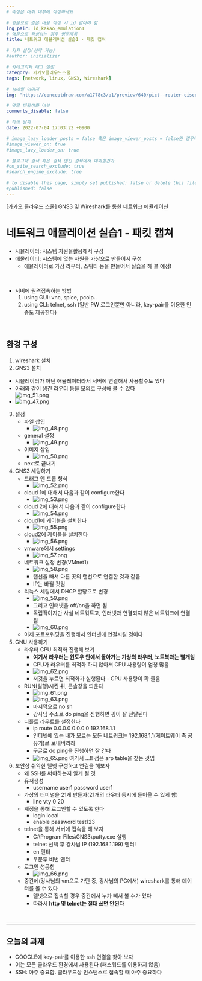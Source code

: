 ```yaml
---
# 속성은 대쉬 내부에 작성하세요

# 영문으로 같은 내용 작성 시 id 같아야 함
lng_pair: id_kakao_emulation1
# 영문으로 작성하는 경우 영문제목
title: 네트워크 애뮬레이션 실습1 - 패킷 캡쳐

# 저자 설정(생략 가능)
#author: initializer

# 카테고리와 태그 설정
category: 카카오클라우드스쿨
tags: [network, linux, GNS3, Wireshark]

# 섬네일 이미지
img: "https://conceptdraw.com/a1778c3/p1/preview/640/pict--router-cisco-routers---vector-stencils-library.png--diagram-flowchart-example.png"

# 댓글 비활성화 여부
comments_disable: false

# 작성 날짜
date: 2022-07-04 17:03:22 +0900

# image_lazy_loader_posts = false 혹은 image_viewer_posts = false인 경우에만 사용하세요
#image_viewer_on: true
#image_lazy_loader_on: true

# 블로그내 검색 혹은 검색 엔진 검색에서 예외할건가
#on_site_search_exclude: true
#search_engine_exclude: true

# to disable this page, simply set published: false or delete this file
#published: false
---
```


<!-- outline-start -->

[카카오 클라우드 스쿨] GNS3 및 Wireshark를 통한 네트워크 에뮬레이션

<!-- outline-end -->

# 네트워크 애뮬레이션 실습1 - 패킷 캡쳐
* 시뮬레이터: 시스템 자원을활용해서  구성
* 애물레이터: 시스템에 없는 자원을 가상으로 만들어서 구성
  * 애뮬레이터로 가상 라우터, 스위티 등을 만들어서 실습을 해 볼 예정!

<br>

* 서버에 원격접속하는 방법
   1. using GUI: vnc, spice, pcoip..
   2. using CLI: telnet, ssh (일반 PW 로그인뿐만 아니라, key-pair를 이용한 인증도 제공한다)

<br>

## 환경 구성

1. wireshark 설치
2. GNS3 설치
  * 시뮬레이터가 아닌 애뮬레이터라서 서버에 연결해서 사용할수도 있다
  * 아래와 같이 생긴 라우터 등을 모의로 구성해 볼 수 있다 <br> ![img_51.png](img_51.png)
  * ![img_47.png](img_47.png)
3. 설정
   * 파일 삽입
      * ![img_48.png](img_48.png)
   * general 설정
     * ![img_49.png](img_49.png)
   * 이미지 삽입
     * ![img_50.png](img_50.png)
   * next로 끝내기
4. GNS3 세팅하기
   * 드래그 앤 드롭 형식
     * ![img_52.png](img_52.png)
   * cloud 1에 대해서 다음과 같이 configure한다
     * ![img_53.png](img_53.png)
   * cloud 2에 대해서 다음과 같이 configure한다
     * ![img_54.png](img_54.png)
   * cloud1에 케이블을 설치한다
     * ![img_55.png](img_55.png)
   * cloud2에 케이블을 설치한다
     * ![img_56.png](img_56.png)
   * vmware에서 settings
     * ![img_57.png](img_57.png)
   * 네트워크 설정 변경(VMnet1)
     * ![img_58.png](img_58.png)
     * 랜선을 빼서 다른 곳의 랜선으로 연결한 것과 같음
     * IP는 바뀔 것임
   * 리눅스 세팅에서 DHCP 할당으로 변경
     * ![img_59.png](img_59.png)
     * 그리고 인터넷을 off/on을 하면 됨
     * 독립적이지만 사설 네트워트고, 인터넷과 연결되지 않은 네트워크에 연결 됨
     * ![img_60.png](img_60.png)
   * 이제 포트포워딩을 진행해서 인터넷에 연결시킬 것이다
5. GNU 사용하기
   * 라우터 CPU 최적화 진행해 보기
     * **여기서 라우터는 윈도우 안에서 돌아가는 가상의 라우터, 노트북과는 별개임**
     * CPU가 라우터를 최적화 하지 않아서 CPU 사용량이 엄청 많음
     * ![img_62.png](img_62.png)
     * 저것을 누르면 최적화가 실행된다 - CPU 사용량이 확 줄음
   * RUN(실행)시킨 뒤, 콘솔창을 띄운다
     * ![img_61.png](img_61.png)
     * ![img_63.png](img_63.png)
     * 마지막으로 no sh
     * 강사님 주소로 do ping을 진행하면 핑이 잘 전달된다
   * 디폴트 라우트를 설정한다
     * ip route 0.0.0.0 0.0.0.0 192.168.1.1
     * 인터넷에 있는 내가 모르는 모든 네트워크는 192.168.1.1(게이트웨이 즉 공유기)로 보내버리라
     * 구글로 do ping을 진행하면 잘 간다
     * ![img_65.png](img_65.png) 여기서 ...!! 점은 arp table을 찾는 것임
6. 보안상 취약한 텔넷 구성하고 연결을 해보자
   * 왜 SSH를 써야하는지 알게 될 것
   * 유저생성
     * username user1 password user1
   * 가상의 터미널을 21개 만들자(21개의 라우터 동시에 들어올 수 있게 함)
     * line vty 0 20
   * 계정을 통해 로그인할 수 있도록 한다
     * login local
     * enable password test123
   * telnet을 통해 서버에 접속을 해 보자
     * C:\Program Files\GNS3\putty.exe 실행
     * telnet 선택 후 강사님 IP (192.168.1.199) 엔터!
     * en 엔터
     * 우분투 비번 엔터
   * 로그인 성공함
     * ![img_66.png](img_66.png)
   * 중간에(강사님의 vm으로 가던 중, 강사님의 PC에서) wireshark를 통해 데이터를 볼 수 있다
     * 텔넷으로 접속할 경우 중간에서 누가 빼서 볼 수가 있다
     * 따라서 **http 및 telnet는 절대 쓰면 안된다**

<br>
<hr>

## 오늘의 과제
* GOOGLE에 key-pair를 이용한 ssh 연결을 찾아 보자
* 이는 모든 클라우드 환경에서 사용된다 (패스워드를 이용하지 않음)
* SSH: 아주 중요함. 클라우드상 인스턴스로 접속할 때 아주 중요하다

